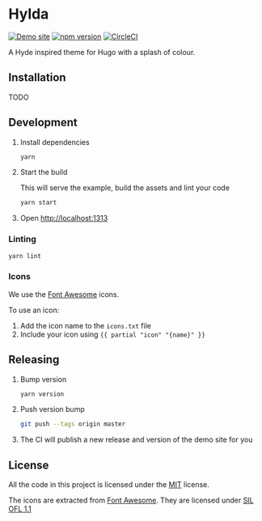 Hylda
=====

[![Demo site](https://img.shields.io/badge/demo-site-brightgreen.svg)](https://hylda-theme.netlify.com/)
[![npm version](https://badge.fury.io/js/hugo-hylda.svg)](https://www.npmjs.com/package/hugo-hylda)
[![CircleCI](https://circleci.com/gh/dotboris/hylda.svg?style=svg)](https://circleci.com/gh/dotboris/hylda)

A Hyde inspired theme for Hugo with a splash of colour.

Installation
------------

TODO

Development
-----------

1.  Install dependencies

    ```sh
    yarn
    ```

1.  Start the build

    This will serve the example, build the assets and lint your code

    ```sh
    yarn start
    ```

1.  Open <http://localhost:1313>

### Linting

```sh
yarn lint
```

### Icons

We use the [Font Awesome](http://fontawesome.io/) icons.

To use an icon:

1.  Add the icon name to the `icons.txt` file
1.  Include your icon using `{{ partial "icon" "{name}" }}`

Releasing
---------

1.  Bump version

    ```sh
    yarn version
    ```

1.  Push version bump

    ```sh
    git push --tags origin master
    ```

1.  The CI will publish a new release and version of the demo site for you

License
-------

All the code in this project is licensed under the [MIT](LICENSE) license.

The icons are extracted from [Font Awesome](http://fontawesome.io/). They are
licensed under [SIL OFL 1.1](http://scripts.sil.org/OFL)
